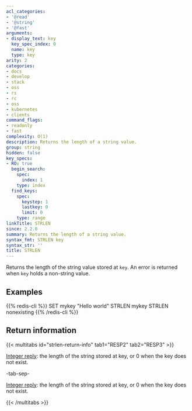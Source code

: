 ```yaml
---
acl_categories:
- '@read'
- '@string'
- '@fast'
arguments:
- display_text: key
  key_spec_index: 0
  name: key
  type: key
arity: 2
categories:
- docs
- develop
- stack
- oss
- rs
- rc
- oss
- kubernetes
- clients
command_flags:
- readonly
- fast
complexity: O(1)
description: Returns the length of a string value.
group: string
hidden: false
key_specs:
- RO: true
  begin_search:
    spec:
      index: 1
    type: index
  find_keys:
    spec:
      keystep: 1
      lastkey: 0
      limit: 0
    type: range
linkTitle: STRLEN
since: 2.2.0
summary: Returns the length of a string value.
syntax_fmt: STRLEN key
syntax_str: ''
title: STRLEN
---
```

Returns the length of the string value stored at `key`.
An error is returned when `key` holds a non-string value.

## Examples

{{% redis-cli %}}
SET mykey "Hello world"
STRLEN mykey
STRLEN nonexisting
{{% /redis-cli %}}

## Return information

{{< multitabs id="strlen-return-info" 
    tab1="RESP2" 
    tab2="RESP3" >}}

[Integer reply](../../develop/reference/protocol-spec#integers): the length of the string stored at key, or 0 when the key does not exist.

-tab-sep-

[Integer reply](../../develop/reference/protocol-spec#integers): the length of the string stored at key, or 0 when the key does not exist.

{{< /multitabs >}}
